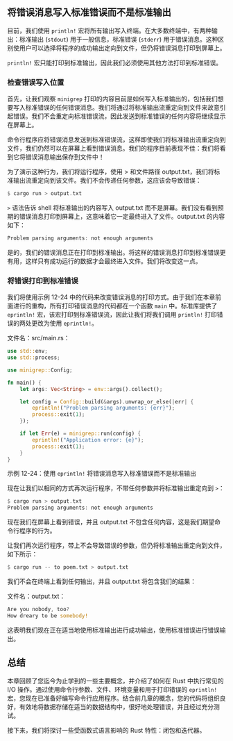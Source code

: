 ## 将错误消息写入标准错误而不是标准输出

目前，我们使用 `println!` 宏将所有输出写入终端。在大多数终端中，有两种输出：标准输出 (`stdout`) 用于一般信息，标准错误 (`stderr`) 用于错误消息。这种区别使用户可以选择将程序的成功输出定向到文件，但仍将错误消息打印到屏幕上。

`println!` 宏只能打印到标准输出，因此我们必须使用其他方法打印到标准错误。

### 检查错误写入位置

首先，让我们观察 `minigrep` 打印的内容目前是如何写入标准输出的，包括我们想要写入标准错误的任何错误消息。我们将通过将标准输出流重定向到文件来故意引起错误。我们不会重定向标准错误流，因此发送到标准错误的任何内容将继续显示在屏幕上。

命令行程序应将错误消息发送到标准错误流，这样即使我们将标准输出流重定向到文件，我们仍然可以在屏幕上看到错误消息。我们的程序目前表现不佳：我们将看到它将错误消息输出保存到文件中！

为了演示这种行为，我们将运行程序，使用 > 和文件路径 output.txt，我们将标准输出流重定向到该文件。我们不会传递任何参数，这应该会导致错误：

```rust
$ cargo run > output.txt
```

`>` 语法告诉 shell 将标准输出的内容写入 output.txt 而不是屏幕。我们没有看到预期的错误消息打印到屏幕上，这意味着它一定最终进入了文件。output.txt 的内容如下：

```rust
Problem parsing arguments: not enough arguments
```

是的，我们的错误消息正在打印到标准输出。将这样的错误消息打印到标准错误更有用，这样只有成功运行的数据才会最终进入文件。我们将改变这一点。

### 将错误打印到标准错误

我们将使用示例 12-24 中的代码来改变错误消息的打印方式。由于我们在本章前面进行的重构，所有打印错误消息的代码都在一个函数 `main` 中。标准库提供了 `eprintln!` 宏，该宏打印到标准错误流，因此让我们将我们调用 `println!` 打印错误的两处更改为使用 `eprintln!`。

文件名：src/main.rs：

```rust
use std::env;
use std::process;

use minigrep::Config;

fn main() {
    let args: Vec<String> = env::args().collect();

    let config = Config::build(&args).unwrap_or_else(|err| {
        eprintln!("Problem parsing arguments: {err}");
        process::exit(1);
    });

    if let Err(e) = minigrep::run(config) {
        eprintln!("Application error: {e}");
        process::exit(1);
    }
}
```

示例 12-24：使用 `eprintln!` 将错误消息写入标准错误而不是标准输出

现在让我们以相同的方式再次运行程序，不带任何参数并将标准输出重定向到 `>`：

```rust
$ cargo run > output.txt
Problem parsing arguments: not enough arguments
```

现在我们在屏幕上看到错误，并且 output.txt 不包含任何内容，这是我们期望命令行程序的行为。

让我们再次运行程序，带上不会导致错误的参数，但仍将标准输出重定向到文件，如下所示：

```rust
$ cargo run -- to poem.txt > output.txt
```

我们不会在终端上看到任何输出，并且 output.txt 将包含我们的结果：

文件名：output.txt：

```rust
Are you nobody, too?
How dreary to be somebody!
```

这表明我们现在正在适当地使用标准输出进行成功输出，使用标准错误进行错误输出。

## 总结

本章回顾了您迄今为止学到的一些主要概念，并介绍了如何在 Rust 中执行常见的 I/O 操作。通过使用命令行参数、文件、环境变量和用于打印错误的 `eprintln!` 宏，您现在已准备好编写命令行应用程序。结合前几章的概念，您的代码将组织良好，有效地将数据存储在适当的数据结构中，很好地处理错误，并且经过充分测试。

接下来，我们将探讨一些受函数式语言影响的 Rust 特性：闭包和迭代器。